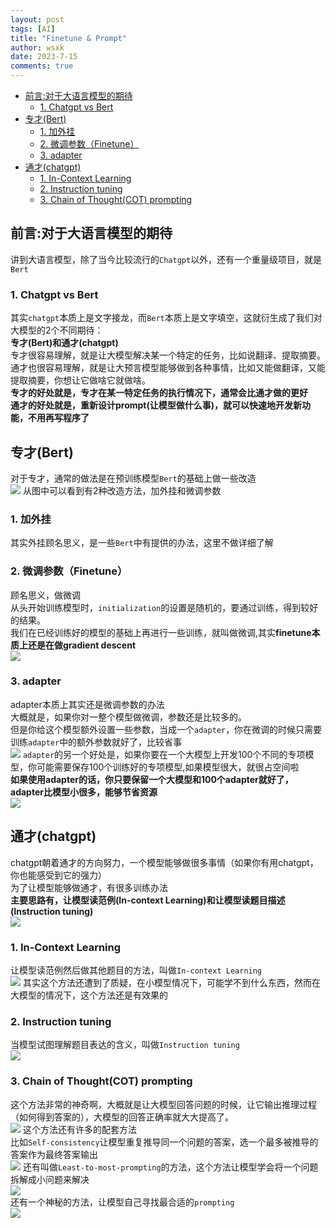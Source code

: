 ```yaml
---
layout: post
tags: [AI]
title: "Finetune & Prompt"
author: wsxk
date: 2023-7-15
comments: true
---
```


- [前言:对于大语言模型的期待](#前言对于大语言模型的期待)
  - [1. Chatgpt vs Bert](#1-chatgpt-vs-bert)
- [专才(Bert)](#专才bert)
  - [1. 加外挂](#1-加外挂)
  - [2. 微调参数（Finetune）](#2-微调参数finetune)
  - [3. adapter](#3-adapter)
- [通才(chatgpt)](#通才chatgpt)
  - [1. In-Context Learning](#1-in-context-learning)
  - [2. Instruction tuning](#2-instruction-tuning)
  - [3. Chain of Thought(COT) prompting](#3-chain-of-thoughtcot-prompting)


## 前言:对于大语言模型的期待<br>
讲到大语言模型，除了当今比较流行的`Chatgpt`以外，还有一个重量级项目，就是`Bert`<br>
### 1. Chatgpt vs Bert<br>
其实`chatgpt`本质上是文字接龙，而`Bert`本质上是文字填空，这就衍生成了我们对大模型的2个不同期待：<br>
**专才(Bert)和通才(chatgpt)**<br>
专才很容易理解，就是让大模型解决某一个特定的任务，比如说翻译、提取摘要。<br>
通才也很容易理解，就是让大预言模型能够做到各种事情，比如又能做翻译，又能提取摘要，你想让它做啥它就做啥。<br>
**专才的好处就是，专才在某一特定任务的执行情况下，通常会比通才做的更好**<br>
**通才的好处就是，重新设计prompt(让模型做什么事)，就可以快速地开发新功能，不用再写程序了**<br>

## 专才(Bert)<br>
对于专才，通常的做法是在预训练模型`Bert`的基础上做一些改造<br>
![](https://raw.githubusercontent.com/wsxk/wsxk_pictures/main/2023-7-6/20230716180256.png)
从图中可以看到有2种改造方法，加外挂和微调参数<br>
### 1. 加外挂<br>
其实外挂顾名思义，是一些`Bert`中有提供的办法，这里不做详细了解<br>
### 2. 微调参数（Finetune）<br>
顾名思义，做微调<br>
从头开始训练模型时，`initialization`的设置是随机的，要通过训练，得到较好的结果。<br>
我们在已经训练好的模型的基础上再进行一些训练，就叫做微调,其实**finetune本质上还是在做gradient descent**<br>
![](https://raw.githubusercontent.com/wsxk/wsxk_pictures/main/2023-7-6/20230716180527.png)
### 3. adapter<br>
adapter本质上其实还是微调参数的办法<br>
大概就是，如果你对一整个模型做微调，参数还是比较多的。<br>
但是你给这个模型额外设置一些参数，当成一个`adapter`，你在微调的时候只需要训练`adapter`中的额外参数就好了，比较省事<br>
![](https://raw.githubusercontent.com/wsxk/wsxk_pictures/main/2023-7-6/20230716180740.png)
`adapter`的另一个好处是，如果你要在一个大模型上开发100个不同的专项模型，你可能需要保存100个训练好的专项模型,如果模型很大，就很占空间啦<br>
**如果使用adapter的话，你只要保留一个大模型和100个adapter就好了，adapter比模型小很多，能够节省资源**<br>
![](https://raw.githubusercontent.com/wsxk/wsxk_pictures/main/2023-7-6/20230716181037.png)


## 通才(chatgpt)<br>
chatgpt朝着通才的方向努力，一个模型能够做很多事情（如果你有用chatgpt，你也能感受到它的强力）<br>
为了让模型能够做通才，有很多训练办法<br>
**主要思路有，让模型读范例(In-context Learning)和让模型读题目描述(Instruction tuning)**<br>
![](https://raw.githubusercontent.com/wsxk/wsxk_pictures/main/2023-7-6/20230716181531.png)
### 1. In-Context Learning<br>
让模型读范例然后做其他题目的方法，叫做`In-context Learning`<br>
![](https://raw.githubusercontent.com/wsxk/wsxk_pictures/main/2023-7-6/20230716182502.png)
其实这个方法还遭到了质疑，在小模型情况下，可能学不到什么东西，然而在大模型的情况下，这个方法还是有效果的<br>

### 2. Instruction tuning<br>
当模型试图理解题目表达的含义，叫做`Instruction tuning`<br>
![](https://raw.githubusercontent.com/wsxk/wsxk_pictures/main/2023-7-6/20230716182708.png)<br>

### 3. Chain of Thought(COT) prompting<br>
这个方法非常的神奇啊，大概就是让大模型回答问题的时候，让它输出推理过程（如何得到答案的），大模型的回答正确率就大大提高了。<br>
![](https://raw.githubusercontent.com/wsxk/wsxk_pictures/main/2023-7-6/20230716182857.png)
这个方法还有许多的配套方法<br>
比如`Self-consistency`让模型重复推导同一个问题的答案，选一个最多被推导的答案作为最终答案输出<br>
![](https://raw.githubusercontent.com/wsxk/wsxk_pictures/main/2023-7-6/20230716183257.png)
还有叫做`Least-to-most-prompting`的方法，这个方法让模型学会将一个问题拆解成小问题来解决<br>
![](https://raw.githubusercontent.com/wsxk/wsxk_pictures/main/2023-7-6/20230716183343.png)<br>
还有一个神秘的方法，让模型自己寻找最合适的`prompting`<br>
![](https://raw.githubusercontent.com/wsxk/wsxk_pictures/main/2023-7-6/20230716183533.png)<br>
